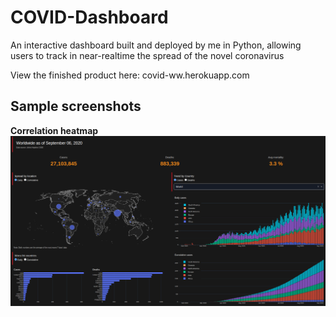 # COVID-Dashboard

An interactive dashboard built and deployed by me in Python, allowing users to track in near-realtime the spread of the novel coronavirus

View the finished product here: 
covid-ww.herokuapp.com

## Sample screenshots

**Correlation heatmap**
![pic01](assets/screenshot.png)

